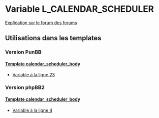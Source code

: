 # Variable L_CALENDAR_SCHEDULER
[Explication sur le forum des forums](http://forum.forumactif.com/t294113-listing-des-variables#L_CALENDAR_SCHEDULER)

## Utilisations dans les templates

### Version PunBB

#### [Template calendar_scheduler_body](punbb/calendar_scheduler_body.md)
* [Variable à la ligne 23](../punbb/calendar_scheduler_body.tpl#L23)

### Version phpBB2

#### [Template calendar_scheduler_body](subsilver/calendar_scheduler_body.md)
* [Variable à la ligne 4](../subsilver/calendar_scheduler_body.tpl#L4)
